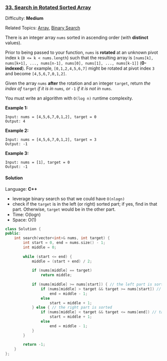 ### [33\. Search in Rotated Sorted Array](https://leetcode.com/problems/search-in-rotated-sorted-array/)

Difficulty: **Medium**

Related Topics: [Array](https://leetcode.com/tag/array/), [Binary Search](https://leetcode.com/tag/binary-search/)


There is an integer array `nums` sorted in ascending order (with **distinct** values).

Prior to being passed to your function, `nums` is **rotated** at an unknown pivot index `k` (`0 <= k < nums.length`) such that the resulting array is `[nums[k], nums[k+1], ..., nums[n-1], nums[0], nums[1], ..., nums[k-1]]` (**0-indexed**). For example, `[0,1,2,4,5,6,7]` might be rotated at pivot index `3` and become `[4,5,6,7,0,1,2]`.

Given the array `nums` **after** the rotation and an integer `target`, return _the index of_ `target` _if it is in_ `nums`_, or_ `-1` _if it is not in_ `nums`.

You must write an algorithm with `O(log n)` runtime complexity.

**Example 1:**

```
Input: nums = [4,5,6,7,0,1,2], target = 0
Output: 4
```

**Example 2:**

```
Input: nums = [4,5,6,7,0,1,2], target = 3
Output: -1
```

**Example 3:**

```
Input: nums = [1], target = 0
Output: -1
```

#### Solution

Language: **C++**

* leverage binary search so that we could have `O(nlogn)`
* check if the `target` is in the left (or right) sorted part; if yes, find in that part. 
  Otherwise, `target` would be in the other part. 
* Time: O(logn)
* Space: O(1)

```c++
class Solution {
public:
    int search(vector<int>& nums, int target) {
        int start = 0, end = nums.size() - 1;
        int middle = 0;
        
        while (start <= end) {
            middle = (start + end) / 2;
            
            if (nums[middle] == target)
                return middle;
            
            if (nums[middle] >= nums[start]) { // the left part is sorted
                if (nums[middle] > target && target >= nums[start]) // target is in the left part
                    end = middle - 1;
                else
                    start = middle + 1;
            } else { // the right part is sorted
                if (nums[middle] < target && target <= nums[end]) // target is in the right part
                    start = middle + 1;
                else
                    end = middle - 1;
            }
        }
        
        return -1;
    }
};
```